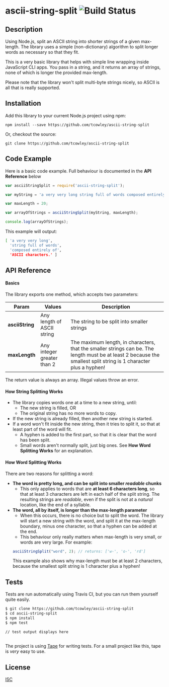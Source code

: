 # ascii-string-split  ![Build Status](https://travis-ci.org/tcowley/ascii-string-split.svg?branch=master)

## Description

Using Node.js, split an ASCII string into shorter strings of a given max-length. The library uses a simple (non-dictionary) algorithm to split longer words as necessary so that they fit. 

This is a very basic library that helps with simple line wrapping inside JavaScript CLI apps. You pass in a string, and it returns an array of strings, none of which is longer the provided max-length.

Please note that the library won't split multi-byte strings nicely, so ASCII is all that is really supported. 


## Installation

Add this library to your current Node.js project using npm:

```
npm install --save https://github.com/tcowley/ascii-string-split
```

Or, checkout the source:

```
git clone https://github.com/tcowley/ascii-string-split
```


## Code Example

Here is a basic code example. Full behaviour is documented in the **API Reference** below

```JavaScript
var asciiStringSplit = require('ascii-string-split');

var myString = 'a very very long string full of words composed entirely of ASCII characters.';

var maxLength = 20;

var arrayOfStrings = asciiStringSplit(myString, maxLength);

console.log(arrayOfStrings);
```

This example will output:

```bash
[ 'a very very long',
  'string full of words',
  'composed entirely of',
  'ASCII characters.' ]
```


## API Reference 

#### Basics

The library exports one method, which accepts two parameters:

| Param | Values | Description |
| ----- | ------- | ------ |
| **asciiString** | Any length of ASCII string  | The string to be split into smaller strings |
| **maxLength**   | Any integer greater than 2 | The maximum length, in characters, that the smaller strings can be. The length must be at least 2 because the smallest split string is 1 character plus a hyphen! |

The return value is always an array. Illegal values throw an error.


#### How String Splitting Works

* The library copies words one at a time to a new string, until:
    * The new string is filled, OR
    * The original string has no more words to copy.
* If the new string is already filled, then another new string is started.
* If a word won't fit inside the new string, then it tries to split it, so that at least part of the word will fit. 
    * A hyphen is added to the first part, so that it is clear that the word has been split.
    * Small words aren't normally split, just big ones. See **How Word Splitting Works** for an explanation.


#### How Word Splitting Works

There are two reasons for splitting a word:

* **The word is pretty long, and can be split into smaller _readable_ chunks**
    * This only applies to words that are **at least 6 characters long**, so that at least 3 characters are left in each half of the split string. The resulting strings are _readable_, even if the split is not at a _natural_ location, like the end of a syllable.
* **The word, all by itself, is longer than the max-length parameter**
    * When this occurs, there is no choice but to split the word. The library will start a new string with the word, and split it at the max-length boundary, minus one character, so that a hyphen can be added at the end. 
    * This behaviour only really matters when max-length is very small, or words are very large. For example:
    ```JavaScript
    asciiStringSplit("word", 2); // returns: ['w-', 'o-', 'rd']
    ```
    This example also shows why max-length must be at least 2 characters, because the smallest split string is 1 character plus a hyphen!


## Tests

Tests are run automatically using Travis CI, but you can run them yourself quite easily.

```bash
$ git clone https://github.com/tcowley/ascii-string-split
$ cd ascii-string-split
$ npm install
$ npm test

// test output displays here
 
```


The project is using [Tape](/substack/tape) for writing tests. For a small project like this, tape is _very_ easy to use.

## License

[ISC](https://opensource.org/licenses/ISC)



